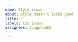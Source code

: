 ```yaml
---
name: Style issue
about: Style doesn't looks good
title: ''
labels: CSS issue
assignees: JungwoonKO

---
```



